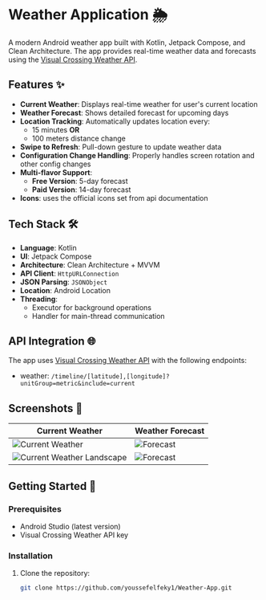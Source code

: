 # Weather Application 🌦️

A modern Android weather app built with Kotlin, Jetpack Compose, and Clean Architecture. The app provides real-time weather data and forecasts using the [Visual Crossing Weather API](https://www.visualcrossing.com/).

## Features ✨

- **Current Weather**: Displays real-time weather for user's current location
- **Weather Forecast**: Shows detailed forecast for upcoming days
- **Location Tracking**: Automatically updates location every:
  - 15 minutes **OR**
  - 100 meters distance change
- **Swipe to Refresh**: Pull-down gesture to update weather data
- **Configuration Change Handling**: Properly handles screen rotation and other config changes
- **Multi-flavor Support**:
  - **Free Version**: 5-day forecast
  - **Paid Version**: 14-day forecast
- **Icons**: uses the official icons set from api documentation

## Tech Stack 🛠️

- **Language**: Kotlin
- **UI**: Jetpack Compose
- **Architecture**: Clean Architecture + MVVM
- **API Client**: `HttpURLConnection`
- **JSON Parsing**: `JSONObject`
- **Location**: Android Location
- **Threading**:
  - Executor for background operations
  - Handler for main-thread communication
  
## API Integration 🌐

The app uses [Visual Crossing Weather API](https://weather.visualcrossing.com/VisualCrossingWebServices/rest/services/timeline/) with the following endpoints:

- weather: `/timeline/[latitude],[longitude]?unitGroup=metric&include=current`

## Screenshots 📸

| Current Weather | Weather Forecast |
|-----------------|------------------|
| ![Current Weather](https://github.com/user-attachments/assets/816e6616-d877-4f5f-97a7-5dc6a48310d8) | ![Forecast](https://github.com/user-attachments/assets/1b64abab-6a2e-4d19-9582-ebe1509755cb) |
| ![Current Weather Landscape](https://github.com/user-attachments/assets/5cb96cbe-e7a1-4dc9-9e5b-37983c61cf8a) | ![Forecast](https://github.com/user-attachments/assets/1614ab09-f13d-4c43-b686-fa4c8146eacb) |


## Getting Started 🚀

### Prerequisites

- Android Studio (latest version)
- Visual Crossing Weather API key

### Installation

1. Clone the repository:
   ```bash
   git clone https://github.com/youssefelfeky1/Weather-App.git

